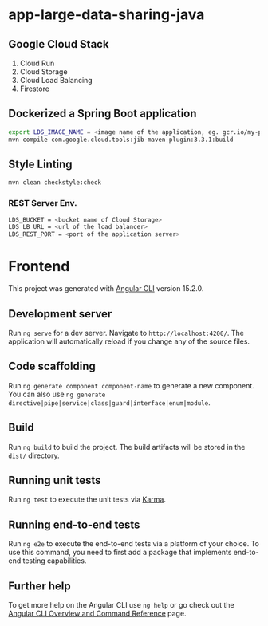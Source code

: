 # app-large-data-sharing-java

## Google Cloud Stack
1. Cloud Run
2. Cloud Storage
3. Cloud Load Balancing
4. Firestore

## Dockerized a Spring Boot application
```bash
export LDS_IMAGE_NAME = <image name of the application, eg. gcr.io/my-project/my-application>
mvn compile com.google.cloud.tools:jib-maven-plugin:3.3.1:build
```

## Style Linting
```bash
mvn clean checkstyle:check
```

### REST Server Env.
```bash
LDS_BUCKET = <bucket name of Cloud Storage>
LDS_LB_URL = <url of the load balancer>
LDS_REST_PORT = <port of the application server>
```

# Frontend

This project was generated with [Angular CLI](https://github.com/angular/angular-cli) version 15.2.0.

## Development server

Run `ng serve` for a dev server. Navigate to `http://localhost:4200/`. The application will automatically reload if you change any of the source files.

## Code scaffolding

Run `ng generate component component-name` to generate a new component. You can also use `ng generate directive|pipe|service|class|guard|interface|enum|module`.

## Build

Run `ng build` to build the project. The build artifacts will be stored in the `dist/` directory.

## Running unit tests

Run `ng test` to execute the unit tests via [Karma](https://karma-runner.github.io).

## Running end-to-end tests

Run `ng e2e` to execute the end-to-end tests via a platform of your choice. To use this command, you need to first add a package that implements end-to-end testing capabilities.

## Further help

To get more help on the Angular CLI use `ng help` or go check out the [Angular CLI Overview and Command Reference](https://angular.io/cli) page.

